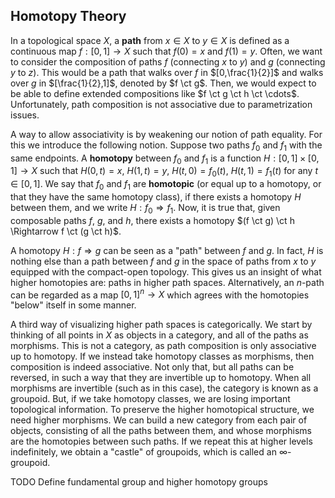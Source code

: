 ## Homotopy Theory

In a topological space $X$, a **path** from $x \in X$ to $y \in X$ is defined as a continuous map $f : [0,1] \rightarrow X$ such that $f(0) = x$ and $f(1) = y$.
Often, we want to consider the composition of paths $f$ (connecting $x$ to $y$) and $g$ (connecting $y$ to $z$).
This would be a path that walks over $f$ in $[0,\frac{1}{2}]$ and walks over $g$ in $[\frac{1}{2},1]$, denoted by $f \ct g$.
Then, we would expect to be able to define extended compositions like $f \ct g \ct h \ct \cdots$.
Unfortunately, path composition is not associative due to parametrization issues.

A way to allow associativity is by weakening our notion of path equality.
For this we introduce the following notion.
Suppose two paths $f_0$ and $f_1$ with the same endpoints.
A **homotopy** between $f_0$ and $f_1$ is a function $H : [0,1] \times [0,1] \rightarrow X$ such that $H(0,t) = x$, $H(1,t) = y$, $H(t,0) = f_0(t)$, $H(t,1) = f_1(t)$ for any $t \in [0,1]$.
We say that $f_0$ and $f_1$ are **homotopic** (or equal up to a homotopy, or that they have the same homotopy class), if there exists a homotopy $H$ between them, and we write $H : f_0 \Rightarrow f_1$.
Now, it is true that, given composable paths $f$, $g$, and $h$, there exists a homotopy $(f \ct g) \ct h \Rightarrow f \ct (g \ct h)$.

A homotopy $H : f \Rightarrow g$ can be seen as a "path" between $f$ and $g$.
In fact, $H$ is nothing else than a path between $f$ and $g$ in the space of paths from $x$ to $y$ equipped with the compact-open topology.
This gives us an insight of what higher homotopies are: paths in higher path spaces.
Alternatively, an $n$-path can be regarded as a map $[0,1]^n \rightarrow X$ which agrees with the homotopies "below" itself in some manner.

A third way of visualizing higher path spaces is categorically.
We start by thinking of all points in $X$ as objects in a category, and all of the paths as morphisms.
This is not a category, as path composition is only associative up to homotopy.
If we instead take homotopy classes as morphisms, then composition is indeed associative.
Not only that, but all paths can be reversed, in such a way that they are invertible up to homotopy.
When all morphisms are invertible (such as in this case), the category is known as a groupoid.
But, if we take homotopy classes, we are losing important topological information.
To preserve the higher homotopical structure, we need higher morphisms.
We can build a new category from each pair of objects, consisting of all the paths between them, and whose morphisms are the homotopies between such paths.
If we repeat this at higher levels indefinitely, we obtain a "castle" of groupoids, which is called an $\infty$-groupoid.

TODO Define fundamental group and higher homotopy groups
